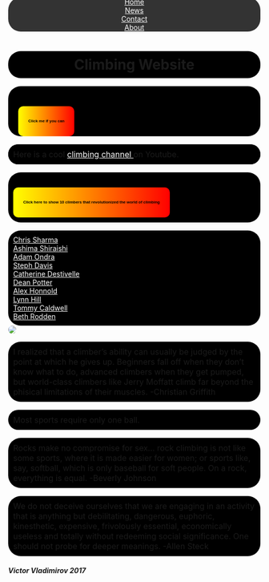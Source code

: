 <html>
<head>
    <meta name="viewport" content="width=device-width, initial-scale=1.0">
    <meta charset="utf-8">
    <meta http-equiv="X-UA-Compatible" content="IE=edge">
    <meta name="viewport" content="width=device-width, initial-scale=1">
	<link rel="stylesheet" type="text/css" href="site_style.css">
	<script type="text/javascript" src="script.js"></script>
	<script type="text/javascript" src="jquery-3.2.1.js"></script>
<script type="text/javascript">
      alert("Welcome to my Website");
</script>



<style>

.myList{ list-style-type: none;} 

*{
border: 0;
padding: 0;
margin: 0;
}

</style> 

<ul class="navbar" align="center">
  <li><a href="default.asp">Home</a></li>
  <li><a href="news.asp">News</a></li>
  <li><a href="contact.asp">Contact</a></li>
  <li><a href="about.asp">About</a></li>
</ul>

<style>

body {margin: 0;}

ul.navbar {
    list-style-type: none;
    margin: 0;
    padding: 0px 20px;
    overflow: hidden;
    background-color: #333;
}

li.navbar{
    list-style-type: none;
    display: inline;
    padding: 0px 20px;
}

</style>


<link rel="icon" type="image/png" href="http://theedgehalfmoon.com/sites/all/themes/theedge/images/boulderer.png">

</head>
<body> 	


<style> 
        img {
	   border-radius: 25px;
	}
</style>

<style> body { background: url("https://i2.wp.com/techbeasts.com/wp-content/uploads/2016/12/4435365-mountain-wallpapers.jpg") no-repeat bottom center;
  background-size: cover;
  background-attachment: fixed;
  height: 900px;
  position: relative;
  top: -55px;
  width: 100%; }
  </style>

<style> h1, p, ul, h3 {
    background-color: black;
    padding: 10px 10px;
    border-radius: 25px;
} 

a {
    color: white;
    background-color: transparent;
}
</style>

<h1 align="center">Climbing Website</h1>

<button class = "button1">Click me if you can</button>

<style>

button.button1 {
    position:relative;
    top: 10px;
    left: 10px;
}

</style>

<script type="text/javascript">
    var button = document.getElementById("button1");
    var browserWidth = window.innerWidth || document.documentElement.clientWidth;
    var browserHeight = window.innerHeight || document.documentElement.clientHeight;
    var buttonWidth = button.offsetWidth;
    var buttonHeight = button.offsetHeight;
 
    function move() {
        button.style.left = Math.floor(Math.random()*(browserWidth-buttonWidth)) + "px";
        button.style.top = Math.floor(Math.random()*(browserHeight-buttonHeight)) + "px";
    }
 
    if(typeof addEventListener !== "undefined") {
        button.addEventListener("mouseover", move, false);
    } else if (typeof attachEvent !== "undefined") {
        button.attachEvent("onmouseover", move);
    } else {
        button.onmousover = move;
    }
 
</script>



<div class="youtube_link">
<p>Here is a cool <a text-align:center href="https://www.youtube.com/channel/UCIRIbjrEHserQZ6O1Jd9wrg">climbing channel </a> on Youtube.<br/></p>
</div>

<style>

p {
   font-size: medium;
}

.youtube_link {
       background-color: black;
       border-radius: 25px;
    }
</style>


<div class='b'>

<button>Click here to show 10 climbers that revolutionized the world of climbing</button>

</div>
	
<style> 
b {
   font-size: 100%;
   } 

b:hover {
   font-size: 120%;
}
</style>	
	
<script type="text/javascript">

$('.a').on('click', function() {
    $(this).toggleClass('active')
    .text('Projects Viewed')
    .next().slideToggle(1000);
  });
  

		
var button = document.createElement("button");
button.innerHTML = "Click me!";

var body = document.getElementsByTagName("body")[0];
body.appendChild(button);

button.addEventListener ("click", function() {
  alert("You just took directions from a button..");
});
	

</script>
		
<style>

button {
  font-weight: bold;
  font-size: 50%;
  background: linear-gradient(-90deg, red, yellow);
  border-radius: 10px;
  border: 2px;
  margin-top: 20px;
  line-height: 60px;
  padding: 0px 20px;
}
button:hover {
  background: linear-gradient(-90deg, yellow, red);
}

</style>


		
<ul class="climbers">
		<li><a href = "https://en.wikipedia.org/wiki/Chris_Sharma">Chris Sharma</a></li>
		<li><a href = "https://en.wikipedia.org/wiki/Ashima_Shiraishi">Ashima Shiraishi</a></li>
		<li><a href = "https://en.wikipedia.org/wiki/Adam_Ondra">Adam Ondra</a></li>
		<li><a href = "https://en.wikipedia.org/wiki/Steph_Davis">Steph Davis</a></li>
		<li><a href = "https://en.wikipedia.org/wiki/Catherine_Destivelle">Catherine Destivelle</a></li>
		<li><a href = "https://en.wikipedia.org/wiki/Dean_Potter">Dean Potter</a></li>
		<li><a href = "https://en.wikipedia.org/wiki/Alex_Honnold">Alex Honnold</a></li>
		<li><a href = "https://en.wikipedia.org/wiki/Lynn_Hill">Lynn Hill</a></li>
		<li><a href = "https://en.wikipedia.org/wiki/Tommy_Caldwell">Tommy Caldwell</a></li>
		<li><a href = "https://en.wikipedia.org/wiki/Beth_Rodden">Beth Rodden</a></li>
</ul>
	        
		
		
<style> 
	ul.climbers {
	   list-style-type: none;
	   visibility: visible;
	}
</style>

<img src = "https://d36tnp772eyphs.cloudfront.net/blogs/1/2014/08/Smith-Rock-940x595.jpg">

<p> I realized that a climber’s ability can usually be judged by the point at which he gives up. Beginners fall off when they don’t know what to do, advanced climbers when they get pumped, but world-class climbers like Jerry Moffatt climb far beyond the phisical limitations of their muscles. -Christian Griffith
</p>

<p> Most sports require only one ball. </p>

<p> Rocks make no compromise for sex... rock climbing is not like some sports, where it is made easier for women; or sports like, say, softball, which is only baseball for soft people. On a rock, everything is equal. -Beverly Johnson </p>

<p> We do not deceive ourselves that we are engaging in an activity that is anything but debilitating, dangerous, euphoric, kinesthetic, expensive, frivolously essential, economically useless and totally without redeeming social significance. One should not probe for deeper meanings. -Allen Steck </p>

</body>
<footer> 
<h5>Victor Vladimirov 2017</h5>
</footer>
</html>
